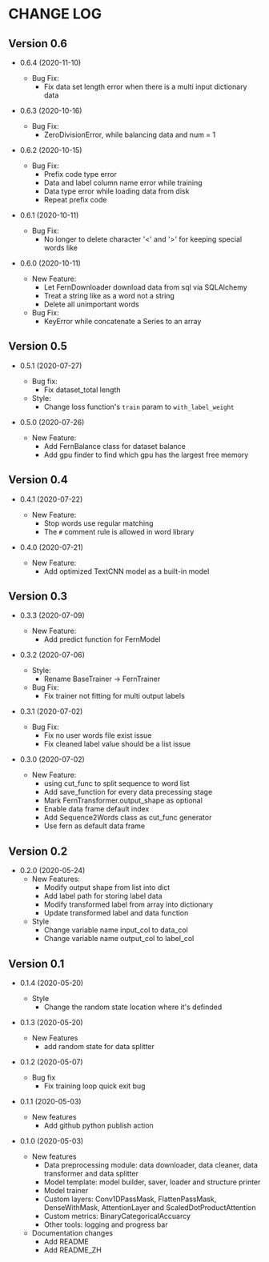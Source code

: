 # CHANGE LOG

## Version 0.6

- 0.6.4 (2020-11-10)
    - Bug Fix:
        - Fix data set length error when there is a multi input dictionary data
- 0.6.3 (2020-10-16)
    - Bug Fix:
        - ZeroDivisionError, while balancing data and num = 1

- 0.6.2 (2020-10-15)
    - Bug Fix:
        - Prefix code type error
        - Data and label column name error while training
        - Data type error while loading data from disk
        - Repeat prefix code

- 0.6.1 (2020-10-11)
    - Bug Fix:
        - No longer to delete character '<' and '>' for keeping special words like <SEP>

- 0.6.0 (2020-10-11)
    - New Feature:
        - Let FernDownloader download data from sql via SQLAlchemy
        - Treat a string like <ST> as a word not a string
        - Delete all unimportant words
    - Bug Fix:
        - KeyError while concatenate a Series to an array

## Version 0.5

- 0.5.1 (2020-07-27)
    - Bug fix:
        - Fix dataset_total length
    - Style:
        - Change loss function's `train` param to `with_label_weight`

- 0.5.0 (2020-07-26)
    - New Feature:
        - Add FernBalance class for dataset balance
        - Add gpu finder to find which gpu has the largest free memory
  
## Version 0.4

- 0.4.1 (2020-07-22)
    - New Feature:
        - Stop words use regular matching
        - The `#` comment rule is allowed in word library
    
- 0.4.0 (2020-07-21)
    - New Feature:
        - Add optimized TextCNN model as a built-in model

## Version 0.3

- 0.3.3 (2020-07-09)
    - New Feature:
        - Add predict function for FernModel
    
- 0.3.2 (2020-07-06)
    - Style:
        - Rename BaseTrainer -> FernTrainer
    - Bug Fix:
        - Fix trainer not fitting for multi output labels
 
- 0.3.1 (2020-07-02)
    - Bug Fix:
        - Fix no user words file exist issue
        - Fix cleaned label value should be a list issue
  
- 0.3.0 (2020-07-02)
    - New Feature:
        - using cut_func to split sequence to word list
        - Add save_function for every data precessing stage
        - Mark FernTransformer.output_shape as optional
        - Enable data frame default index
        - Add Sequence2Words class as cut_func generator
        - Use fern as default data frame 

## Version 0.2

- 0.2.0 (2020-05-24)
    - New Features:
        - Modify output shape from list into dict
        - Add label path for storing label data
        - Modify transformed label from array into dictionary
        - Update transformed label and data function
    - Style
        - Change variable name input_col to data_col
        - Change variable name output_col to label_col

## Version 0.1

- 0.1.4 (2020-05-20)
    - Style
        - Change the random state location where it's definded

- 0.1.3 (2020-05-20)
    - New Features
        - add random state for data splitter

- 0.1.2 (2020-05-07)
    - Bug fix
        - Fix training loop quick exit bug

- 0.1.1 (2020-05-03)
    - New features
        - Add github python publish action

- 0.1.0 (2020-05-03)
    - New features
        - Data preprocessing module: data downloader, data cleaner, data transformer and data splitter
        - Model template: model builder, saver, loader and structure printer
        - Model trainer
        - Custom layers: Conv1DPassMask, FlattenPassMask, DenseWithMask, AttentionLayer and ScaledDotProductAttention
        - Custom metrics: BinaryCategoricalAccuarcy
        - Other tools: logging and progress bar
    - Documentation changes
        - Add README 
        - Add README_ZH
